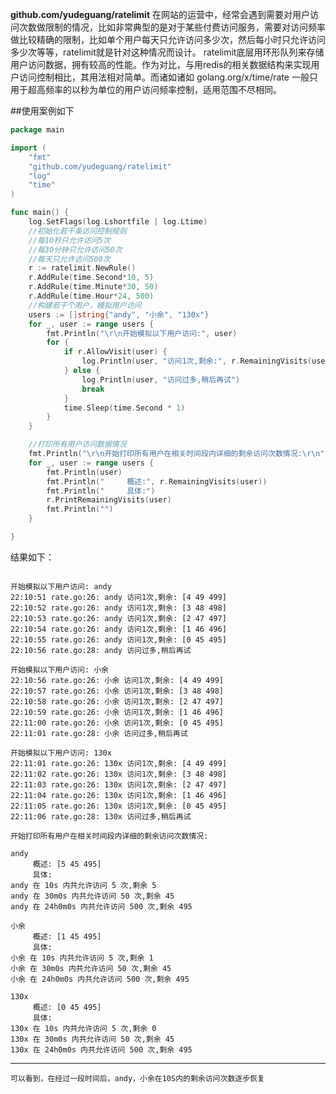 **github.com/yudeguang/ratelimit** 
    在网站的运营中，经常会遇到需要对用户访问次数做限制的情况，比如非常典型的是对于某些付费访问服务，需要对访问频率做比较精确的限制，比如单个用户每天只允许访问多少次，然后每小时只允许访问多少次等等，ratelimit就是针对这种情况而设计。
    ratelimit底层用环形队列来存储用户访问数据，拥有较高的性能。作为对比，与用redis的相关数据结构来实现用户访问控制相比，其用法相对简单。而诸如诸如 golang.org/x/time/rate 一般只用于超高频率的以秒为单位的用户访问频率控制，适用范围不尽相同。

##使用案例如下
```go
package main

import (
	"fmt"
	"github.com/yudeguang/ratelimit"
	"log"
	"time"
)

func main() {
	log.SetFlags(log.Lshortfile | log.Ltime)
	//初始化若干条访问控制规则
	//每10秒只允许访问5次
	//每30分钟只允许访问50次
	//每天只允许访问500次
	r := ratelimit.NewRule()
	r.AddRule(time.Second*10, 5)
	r.AddRule(time.Minute*30, 50)
	r.AddRule(time.Hour*24, 500)
	//构建若干个用户，模拟用户访问
	users := []string{"andy", "小余", "130x"}
	for _, user := range users {
		fmt.Println("\r\n开始模拟以下用户访问:", user)
		for {
			if r.AllowVisit(user) {
				log.Println(user, "访问1次,剩余:", r.RemainingVisits(user))
			} else {
				log.Println(user, "访问过多,稍后再试")
				break
			}
			time.Sleep(time.Second * 1)
		}
	}

	//打印所有用户访问数据情况
	fmt.Println("\r\n开始打印所有用户在相关时间段内详细的剩余访问次数情况:\r\n")
	for _, user := range users {
		fmt.Println(user)
		fmt.Println("     概述:", r.RemainingVisits(user))
		fmt.Println("     具体:")
		r.PrintRemainingVisits(user)
		fmt.Println("")
	}

}
```
结果如下：
```

开始模拟以下用户访问: andy
22:10:51 rate.go:26: andy 访问1次,剩余: [4 49 499]
22:10:52 rate.go:26: andy 访问1次,剩余: [3 48 498]
22:10:53 rate.go:26: andy 访问1次,剩余: [2 47 497]
22:10:54 rate.go:26: andy 访问1次,剩余: [1 46 496]
22:10:55 rate.go:26: andy 访问1次,剩余: [0 45 495]
22:10:56 rate.go:28: andy 访问过多,稍后再试

开始模拟以下用户访问: 小余
22:10:56 rate.go:26: 小余 访问1次,剩余: [4 49 499]
22:10:57 rate.go:26: 小余 访问1次,剩余: [3 48 498]
22:10:58 rate.go:26: 小余 访问1次,剩余: [2 47 497]
22:10:59 rate.go:26: 小余 访问1次,剩余: [1 46 496]
22:11:00 rate.go:26: 小余 访问1次,剩余: [0 45 495]
22:11:01 rate.go:28: 小余 访问过多,稍后再试

开始模拟以下用户访问: 130x
22:11:01 rate.go:26: 130x 访问1次,剩余: [4 49 499]
22:11:02 rate.go:26: 130x 访问1次,剩余: [3 48 498]
22:11:03 rate.go:26: 130x 访问1次,剩余: [2 47 497]
22:11:04 rate.go:26: 130x 访问1次,剩余: [1 46 496]
22:11:05 rate.go:26: 130x 访问1次,剩余: [0 45 495]
22:11:06 rate.go:28: 130x 访问过多,稍后再试

开始打印所有用户在相关时间段内详细的剩余访问次数情况:

andy
     概述: [5 45 495]
     具体:
andy 在 10s 内共允许访问 5 次,剩余 5
andy 在 30m0s 内共允许访问 50 次,剩余 45
andy 在 24h0m0s 内共允许访问 500 次,剩余 495

小余
     概述: [1 45 495]
     具体:
小余 在 10s 内共允许访问 5 次,剩余 1
小余 在 30m0s 内共允许访问 50 次,剩余 45
小余 在 24h0m0s 内共允许访问 500 次,剩余 495

130x
     概述: [0 45 495]
     具体:
130x 在 10s 内共允许访问 5 次,剩余 0
130x 在 30m0s 内共允许访问 50 次,剩余 45
130x 在 24h0m0s 内共允许访问 500 次,剩余 495
```


------------
    可以看到，在经过一段时间后，andy，小余在10S内的剩余访问次数逐步恢复
